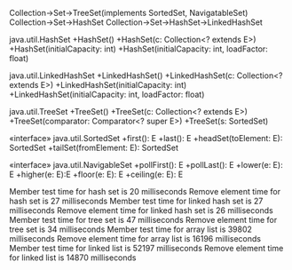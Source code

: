 Collection->Set->TreeSet(implements SortedSet, NavigatableSet)
Collection->Set->HashSet
Collection->Set->HashSet->LinkedHashSet

java.util.HashSet<E>
+HashSet()
+HashSet(c: Collection<? extends E>)
+HashSet(initialCapacity: int)
+HashSet(initialCapacity: int, loadFactor: float)

java.util.LinkedHashSet<E>
+LinkedHashSet()
+LinkedHashSet(c: Collection<? extends E>)
+LinkedHashSet(initialCapacity: int)
+LinkedHashSet(initialCapacity: int, loadFactor: float)

java.util.TreeSet<E>
+TreeSet()
+TreeSet(c: Collection<? extends E>)
+TreeSet(comparator: Comparator<?
super E>)
+TreeSet(s: SortedSet<E>)

«interface» java.util.SortedSet<E>
+first(): E
+last(): E
+headSet(toElement: E): SortedSet<E>
+tailSet(fromElement: E): SortedSet<E>

«interface» java.util.NavigableSet<E>
+pollFirst(): E
+pollLast(): E
+lower(e: E): E
+higher(e: E):E
+floor(e: E): E
+ceiling(e: E): E


Member test time for hash set is 20 milliseconds
Remove    element time for hash set is 27 milliseconds
Member    test time for linked hash set is 27 milliseconds
Remove   element time for linked hash set is 26 milliseconds
Member   test time for tree set is 47 milliseconds
Remove   element time for tree set is 34 milliseconds
Member   test time for array list is 39802 milliseconds
Remove    element time for array list is 16196 milliseconds
Member    test time for linked list is 52197 milliseconds
Remove   element time for linked list is 14870 milliseconds



 
 
 
 


 

